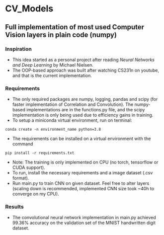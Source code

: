 # CV_Models
## Full implementation of most used Computer Vision layers in plain code (numpy)

### Inspiration
- This idea started as a personal project after reading <i>Neural Networks and Deep Learning</i> by Michael Nielsen.
- The OOP-based approach was built after watching CS231n on youtube, and that is the current implementation.

### Requirements
- The only required packages are numpy, logging, pandas and scipy (for faster implementation of Correlation and Convolution). The numpy-based implementations are in the functions.py file, and the scipy implementation is only being used due to efficiency gains in training.
- To setup a miniconda virtual environment, run on terminal:
```
conda create -n environment_name python=3.8
```
- The requirements can be installed on a virtual environment with the command
```
pip install -r requirements.txt
```
- Note: The training is only implemented on CPU (no torch, tensorflow or CUDA support).
- To run, install the necessary requirements and a image dataset (.csv format).
- Run main.py to train CNN on given dataset. Feel free to alter layers (scaling down is recommended, implemented CNN size took ~40h to converge on my CPU).

### Results
- The convolutional neural network implementation in main.py achieved 99.36% accuracy on the validation set of the MNIST handwritten digit dataset.
